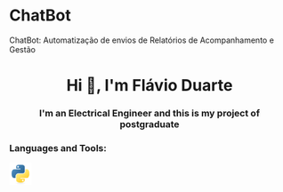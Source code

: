 # ChatBot
ChatBot: Automatização de envios de Relatórios de Acompanhamento e Gestão
<h1 align="center">Hi 👋, I'm Flávio Duarte</h1>
<h3 align="center">I'm an Electrical Engineer and this is my project of postgraduate</h3>


<h3 align="left">Languages and Tools:</h3>
<p align="left"> <a href="https://www.python.org" target="_blank"> <img src="https://raw.githubusercontent.com/devicons/devicon/master/icons/python/python-original.svg" alt="python" width="40" height="40"/> </a> </p>
